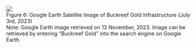 ![](images/478ac150264776e41dbb45424cbaec0071c65191b12aaa9f72d109c7833cfb8e.jpg)  
Figure 6: Google Earth Satellite Image of Buckreef Gold Infrastructure (July 3rd, 2023)   
Note: Google Earth image retrieved on 13 November, 2023. Image can be retrieved by entering “Buckreef Gold” into the search engine on Google Earth.